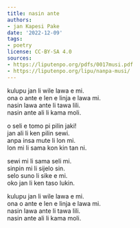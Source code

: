 ```yaml
---
title: nasin ante
authors:
- jan Kapesi Pake
date: '2022-12-09'
tags:
- poetry
license: CC-BY-SA 4.0
sources:
- https://liputenpo.org/pdfs/0017musi.pdf
- https://liputenpo.org/lipu/nanpa-musi/
---
```


kulupu jan li wile lawa e mi.  
ona o ante e len e linja e lawa mi.  
nasin lawa ante li tawa lili.  
nasin ante ali li kama moli.

o seli e tomo pi pilin jaki!  
jan ali li ken pilin sewi.  
anpa insa mute li lon mi.  
lon mi li sama kon kin tan ni.

sewi mi li sama seli mi.  
sinpin mi li sijelo sin.  
selo suno li sike e mi.  
oko jan li ken taso lukin.

kulupu jan li wile lawa e mi.  
ona o ante e len e linja e lawa mi.  
nasin lawa ante li tawa lili.  
nasin ante ali li kama moli.